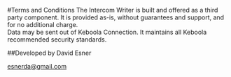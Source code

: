 #Terms and Conditions
The Intercom Writer is built and offered as a third party component. It is provided as-is, without guarantees and support, and for no additional charge.  
Data may be sent out of Keboola Connection. It maintains all Keboola recommended security standards.

##Developed by
David Esner

esnerda@gmail.com
